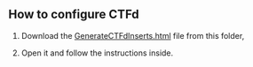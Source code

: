 ## How to configure CTFd

1. Download the [GenerateCTFdInserts.html](GenerateCTFdInserts.html) file from this folder,

2. Open it and follow the instructions inside. 
